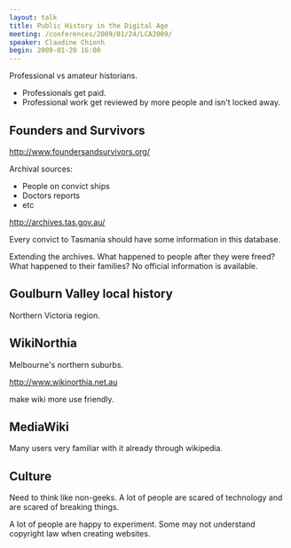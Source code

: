 ```yaml
---
layout: talk
title: Public History in the Digital Age
meeting: /conferences/2009/01/24/LCA2009/
speaker: Claudine Chionh
begin: 2009-01-20 16:00
---
```

Professional vs amateur historians.

* Professionals get paid.
* Professional work get reviewed by more people and isn't locked away.

## Founders and Survivors

<http://www.foundersandsurvivors.org/>

Archival sources:

* People on convict ships
* Doctors reports
* etc


<http://archives.tas.gov.au/>

Every convict to Tasmania should have some information in this database.

Extending the archives. What happened to people after they were freed? What
happened to their families? No official information is available.


## Goulburn Valley local history

Northern Victoria region.

## WikiNorthia

Melbourne's northern suburbs.

<http://www.wikinorthia.net.au>

make wiki more use friendly.


## MediaWiki

Many users very familiar with it already through wikipedia.


## Culture

Need to think like non-geeks. A lot of people are scared of technology and are
scared of breaking things.

A lot of people are happy to experiment. Some may not understand copyright law
when creating websites.
